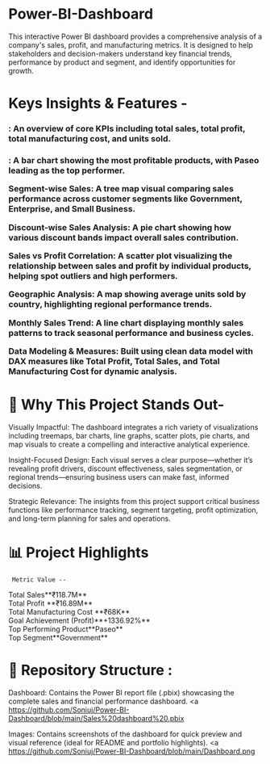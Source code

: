 # Power-BI-Dashboard
This interactive Power BI dashboard provides a comprehensive analysis of a company's sales, profit, and manufacturing metrics. It is designed to help stakeholders and decision-makers understand key financial trends, performance by product and segment, and identify opportunities for growth.


# Keys Insights & Features - 

<h3 Total Sales & Key Metrics </h3> : An overview of core KPIs including total sales, total profit, total manufacturing cost, and units sold. 

<h3 Profit by Product</h3> : A bar chart showing the most profitable products, with Paseo leading as the top performer. 

Segment-wise Sales: A tree map visual comparing sales performance across customer segments like Government, Enterprise, and Small Business. 

Discount-wise Sales Analysis: A pie chart showing how various discount bands impact overall sales contribution. 

Sales vs Profit Correlation: A scatter plot visualizing the relationship between sales and profit by individual products, helping spot outliers and high performers. 

Geographic Analysis: A map showing average units sold by country, highlighting regional performance trends. 

Monthly Sales Trend: A line chart displaying monthly sales patterns to track seasonal performance and business cycles. 

Data Modeling & Measures: Built using clean data model with DAX measures like Total Profit, Total Sales, and Total Manufacturing Cost for dynamic analysis. 


# 🌟  Why This Project Stands Out-

Visually Impactful: The dashboard integrates a rich variety of visualizations including treemaps, bar charts, line graphs, scatter plots, pie charts, and map visuals to create a compelling and interactive analytical experience.

Insight-Focused Design: Each visual serves a clear purpose—whether it’s revealing profit drivers, discount effectiveness, sales segmentation, or regional trends—ensuring business users can make fast, informed decisions.

Strategic Relevance: The insights from this project support critical business functions like performance tracking, segment targeting, profit optimization, and long-term planning for sales and operations.


#  📊  Project Highlights
     Metric	Value --   
   
<p> Total Sales**₹118.7M** <br> 
Total Profit **₹16.89M** <br>
Total Manufacturing Cost	**₹68K** <br>
Goal Achievement (Profit)**+1336.92%** <br>
Top Performing Product**Paseo** <br>
Top Segment**Government** <br></p>


# 📁 Repository Structure :

 Dashboard: Contains the Power BI report file (.pbix) showcasing the complete sales and financial performance dashboard. <a https://github.com/Soniuj/Power-BI-Dashboard/blob/main/Sales%20dashboard%20.pbix </a>

 Images: Contains screenshots of the dashboard for quick preview and visual reference (ideal for README and portfolio highlights). <a https://github.com/Soniuj/Power-BI-Dashboard/blob/main/Dashboard.png </a>
